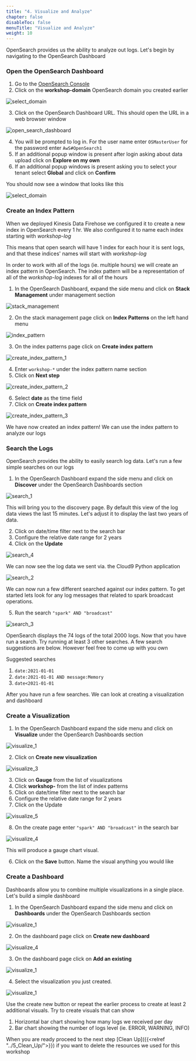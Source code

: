 ```yaml
---
title: "4. Visualize and Analyze"
chapter: false
disableToc: false
menuTitle: "Visualize and Analyze"
weight: 10
---
```


OpenSearch provides us the ability to analyze out logs. Let's begin by navigating to the OpenSearch Dashboard

### Open the OpenSearch Dashboard

1. Go to the [OpenSearch Console](https://console.aws.amazon.com/esv3/home)
2. Click on the **workshop-domain** OpenSearch domain you created earlier

![select_domain](/images/open-search-log-analytics/IAM_1.PNG)

3. Click on the OpenSearch Dashboard URL. This should open the URL in a web browser window

![open_search_dashboard](/images/open-search-log-analytics/IAM_4.PNG)

4. You will be prompted to log in. For the user name enter ```OSMasterUser``` for the password enter ```AwS#OpenSearch1``` 
5. If an additional popup window is present after login asking about data upload click on **Explore on my own**
6. If an additional popup windows is present asking you to select your tenant select **Global** and click on **Confirm**

You should now see a window that looks like this

![select_domain](/images/open-search-log-analytics/os_1.PNG)

### Create an Index Pattern

When we deployed Kinesis Data Firehose we configured it to create a new index in OpenSearch every 1 hr. We also configured it to name each index starting with *workshop-log* 

This means that open search will have 1 index for each hour it is sent logs, and that these indices' names will start with *workshop-log*

In order to work with all of the logs (ie. multiple hours) we will create an index pattern in OpenSearch. The index pattern will be a representation of all of the *workshop-log* indexes for all of the hours

1. In the OpenSearch Dashboard, expand the side menu and click on **Stack Management** under management section

![stack_management](/images/open-search-log-analytics/va_1.PNG)

2. On the stack management page click on **Index Patterns** on the left hand menu

![index_pattern](/images/open-search-log-analytics/va_2.PNG)

3. On the index patterns page click on **Create index pattern**

![create_index_pattern_1](/images/open-search-log-analytics/va_3.PNG)

4. Enter ```workshop-*``` under the index pattern name section
5. Click on **Next step**

![create_index_pattern_2](/images/open-search-log-analytics/va_4.PNG)

6. Select **date** as the time field
7. Click on **Create index pattern**

![create_index_pattern_3](/images/open-search-log-analytics/va_5.PNG)

We have now created an index pattern! We can use the index pattern to analyze our logs

### Search the Logs

OpenSearch provides the ability to easily search log data. Let's run a few simple searches on our logs

1. In the OpenSearch Dashboard expand the side menu and click on **Discover** under the OpenSearch Dashboards section

![search_1](/images/open-search-log-analytics/search_1.PNG)

This will bring you to the discovery page. By default this view of the log data views the last 15 minutes. Let's adjust it to display the last two years of data.

2. Click on date/time filter next to the search bar
3. Configure the relative date range for 2 years
4. Click on the **Update** 

![search_4](/images/open-search-log-analytics/search_4.PNG)

We can now see the log data we sent via. the Cloud9 Python application

![search_2](/images/open-search-log-analytics/search_2.PNG)

We can now run a few different searched against our index pattern. To get started lets look for any log messages that related to spark broadcast operations.

5. Run the search ```"spark" AND "broadcast"```

![search_3](/images/open-search-log-analytics/search_3.PNG)

OpenSearch displays the 74 logs of the total 2000 logs. Now that you have run a search. Try running at least 3 other searches. A few search suggestions are below. However feel free to come up with you own

Suggested searches 

1. ```date:2021-01-01```
2. ```date:2021-01-01 AND message:Memory```
3. ```date<2021-01-01```

After you have run a few searches. We can look at creating a visualization and dashboard

### Create a Visualization

1. In the OpenSearch Dashboard expand the side menu and click on **Visualize** under the OpenSearch Dashboards section

![visualize_1](/images/open-search-log-analytics/visualize_1.PNG)

2. Click on **Create new visualization**

![visualize_3](/images/open-search-log-analytics/visualize_3.PNG)

3. Click on **Gauge** from the list of visualizations
4. Click **workshop-** from the list of index patterns
5. Click on date/time filter next to the search bar
6. Configure the relative date range for 2 years
7. Click on the Update

![visualize_5](/images/open-search-log-analytics/visualize_5.png)

8. On the create page enter ```"spark" AND "broadcast"``` in the search bar

![visualize_4](/images/open-search-log-analytics/visualize_4.PNG)

This will produce a gauge chart visual.

6. Click on the **Save** button. Name the visual anything you would like

### Create a Dashboard

Dashboards allow you to combine multiple visualizations in a single place. Let's build a simple dashboard

1. In the OpenSearch Dashboard expand the side menu and click on **Dashboards** under the OpenSearch Dashboards section

![visualize_1](/images/open-search-log-analytics/dashboard_1.PNG)

2. On the dashboard page click on **Create new dashboard**

![visualize_4](/images/open-search-log-analytics/dashboard_4.PNG)

3. On the dashboard page click on **Add an existing** 

![visualize_1](/images/open-search-log-analytics/dashboard_2.PNG)

4. Select the visualization you just created. 

![visualize_1](/images/open-search-log-analytics/dashboard_3.PNG)

Use the create new button or repeat the earlier process to create at least 2 additional visuals. Try to create visuals that can show

1. Horizontal bar chart showing how many logs we received per day
2. Bar chart showing the number of logs level (ie. ERROR, WARNING, INFO)

When you are ready proceed to the next step [Clean Up]({{<relref "../5_Clean_Up/">}}) if you want to delete the resources we used for this workshop